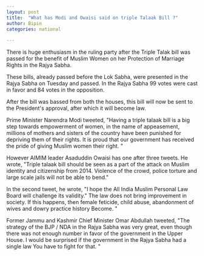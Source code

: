 ```yaml
---
layout: post
title:  "What has Modi and Owaisi said on triple Talaak Bill ?"
author: Bipin
categories: national
 
---
```

There is huge enthusiasm in the ruling party after the Triple Talak bill was passed for the benefit of  Muslim Women on her Protection of Marriage Rights in the Rajya Sabha.

These bills, already passed before the Lok Sabha, were presented in the Rajya Sabha on Tuesday and passed. In the Rajya Sabha 99 votes were cast in favor and 84 votes in the opposition.

After the bill was bassed from both the houses, this bill will now be sent to the President's approval, after which it will become law.

Prime Minister Narendra Modi tweeted, "Having a triple talaak  bill is a big step towards empowerment of women, in the name of appeasement, millions of mothers and sisters of the country have been punished for depriving them of their rights. It is proud that our government has received the pride of giving Muslim women their right. "

However AIMIM leader Asaduddin Owaisi has one after three tweets. He wrote, "Triple talaak bill should be seen as a part of the attack on Muslim identity and citizenship from 2014. Violence of the crowd, police torture and large scale jails will not be able to bend."

In the second tweet, he wrote, "I hope the All India Muslim Personal Law Board will challenge its validity." The law does not bring improvement in society. If this happens, then female feticide, child abuse, abandonment of wives and dowry practice history Become. "

Former Jammu and Kashmir Chief Minister Omar Abdullah tweeted, "The strategy of the BJP / NDA in the Rajya Sabha was very great, even though there was not enough number in favor of the government in the Upper House. I would be surprised if the government in the Rajya Sabha had a single law You have to fight for that. "